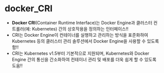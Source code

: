 # docker_CRI

- **Docker CRI**(Container Runtime Interface)는 Docker Engine과 클러스터 컨트롤러(예: Kubernetes) 간의 상호작용을 정의하는 인터페이스!!
- CRI는 Docker Engine이 컨테이너를 실행하고 관리하는 방식을 표준화하여 Kubernetes 등의 클러스터 관리 솔루션에서 Docker Engine을 사용할 수 있도록 함!! 
- CRI는 Kubernetes v1.5부터 기본적으로 지원되며, Kubernetes와 Docker Engine 간의 통신을 간소화하여 컨테이너 관리 및 배포를 더욱 쉽게 할 수 있도록 도움!!